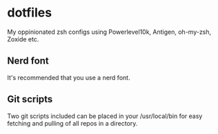 # dotfiles

My oppinionated zsh configs using Powerlevel10k, Antigen, oh-my-zsh, Zoxide etc.

## Nerd font
It's recommended that you use a nerd font.

## Git scripts
Two git scripts included can be placed in your /usr/local/bin for easy fetching and pulling of all repos in a directory.
